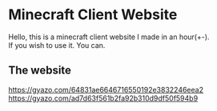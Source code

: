 # Minecraft Client Website
Hello, this is a minecraft client website I made in an hour(+-).  
If you wish to use it. You can.  

## The website
https://gyazo.com/64831ae6646716550192e3832246eea2
https://gyazo.com/ad7d63f561b2fa92b310d9df50f594b9

